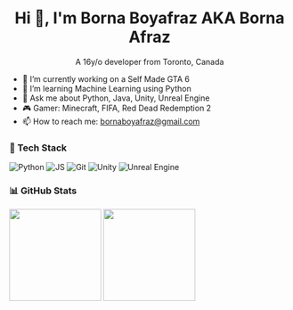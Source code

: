 <h1 align="center">Hi 👋, I'm Borna Boyafraz AKA Borna Afraz</h1>
<p align="center">A 16y/o developer from Toronto, Canada</p>

- 🔭 I’m currently working on a Self Made GTA 6
- 🌱 I’m learning Machine Learning using Python
- 💬 Ask me about Python, Java, Unity, Unreal Engine
- 🎮 Gamer: Minecraft, FIFA, Red Dead Redemption 2
- 📫 How to reach me: bornaboyafraz@gmail.com


### 🧰 Tech Stack
![Python](https://img.shields.io/badge/Python-3776AB?logo=python&logoColor=fff)
![JS](https://img.shields.io/badge/JavaScript-F7DF1E?logo=javascript&logoColor=000)
![Git](https://img.shields.io/badge/Git-F05032?logo=git&logoColor=fff)
![Unity](https://img.shields.io/badge/Unity-000000?logo=unity&logoColor=fff)
![Unreal Engine](https://img.shields.io/badge/Unreal%20Engine-313131?logo=unrealengine&logoColor=fff)

### 📊 GitHub Stats
<!-- GitHub Readme Stats -->
<img src="https://github-readme-stats.vercel.app/api?username=BornaBoyafraz&show_icons=true" height="165">
<img src="https://github-readme-stats.vercel.app/api/top-langs/?username=BornaBoyafraz&layout=compact" height="165">
